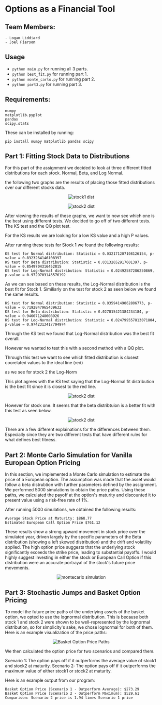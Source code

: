 # Options as a Financial Tool

## Team Members:
    - Logan Liddiard
    - Joel Pierson

## Usage

* `python main.py` for running all 3 parts.
* `python best_fit.py` for running part 1.
* `python monte_carlo.py` for running part 2.
* `python part3.py` for running part 3.
## Requirements:

    numpy
    matplotlib.pyplot
    pandas
    scipy.stats

These can be installed by running:
```
pip install numpy matplotlib pandas scipy
```

## Part 1: Fitting Stock Data to Distributions

For this part of the assignment we decided to look at three different fitted distributions for each stock. Normal, Beta, and Log Normal.

the following two graphs are the results of placing those fitted distributions over our different stocks data.

<p align="center">
  <img src="stock1_distributions.png" alt="stock1 dist">
</p>

<p align="center">
  <img src="stock2_distributions.png" alt="stock2 dist">
</p>

After viewing the results of these graphs, we want to now see which one is the best using different tests. We decided to go off of two different tests. The KS test and the QQ plot test.

For the KS results we are looking for a low KS value and a high P values.

After running these tests for Stock 1 we found the following results:

    KS test for Normal distribution: Statistic = 0.032171207108126154, p-value = 0.8323264146108397
    KS test for Beta distribution: Statistic = 0.03132652917601397, p-value = 0.8549704316452815
    KS test for Log-Normal distribution: Statistic = 0.02492587286250869, p-value = 0.9729703143576192

As we can see based on these results, the Log-Normal distribution is the best fit for Stock 1. Similiarly on the test for stock 2 as seen below we found the same results.

    KS test for Normal distribution: Statistic = 0.03594149062806773, p-value = 0.7192847965439632
    KS test for Beta distribution: Statistic = 0.027015421384234184, p-value = 0.946071248608926
    KS test for Log-Normal distribution: Statistic = 0.024799557813071804, p-value = 0.9742313417794974

Through the KS test we found that Log-Normal distribution was the best fit overall.

However we wanted to test this with a second method with a QQ plot.

Through this test we want to see which fitted distribution is closest coorelated values to the ideal line (red)

as we see for stock 2 the Log-Norm

This plot agrees with the KS test saying that the Log-Normal fit distribution is the best fit since it is closest to the red line.


<p align="center">
  <img src="Stock 2_best.png" alt="stock2 dist">
</p>

However for stock one. It seems that the beta distribtuion is a better fit with this test as seen below.

<p align="center">
  <img src="Stock 1_best.png" alt="stock2 dist">
</p>

There are a few different explainations for the differences between them. Especially since they are two different tests that have different rules for what defines best fitness. 

## Part 2: Monte Carlo Simulation for Vanilla European Option Pricing

In this section, we implemented a Monte Carlo simulation to estimate the price of a European option. The assumption was made that the asset would follow a beta distrubtion with further parameters defined by the assignment. We performed 5000 simulations to obtain the price paths. Using these paths, we calculated the payoff at the option's maturity and discounted it to present value using a risk-free rate of 1%.

After running 5000 simulations, we obtained the following results:
```
Average Stock Price at Maturity: $868.77
Estimated European Call Option Price $761.12
```

These results show a strong upward movement in stock price over the simulated year, driven largely by the specific parameters of the Beta distribution (showing a left skewed distribution) and the drift and volatility applied. The high option price suggests that the underlying stock significantly exceeds the strike price, leading to substantial payoffs. I would highly suggest investing in either the stock or European Call Option if this distribution were an accurate portrayal of the stock's future price movements. 

<p align='center'>
  <img src='stock_price_simulation.png' alt='montecarlo simulation'>
</p>




## Part 3: Stochastic Jumps and Basket Option Pricing

To model the future price paths of the underlying assets of the basket option, we opted to use the lognormal distribution. This is because both stock 1 and stock 2 were shown to be well-represented by the lognormal distribution, so for simplicity's sake, we chose lognormal for both of them. Here is an example visualization of the price paths:

<p align="center">
  <img src="basket_price_paths.png" alt="Basket Option Price Paths">
</p>

We then calculated the option price for two scenarios and compared them.

Scenario 1: The option pays off if it outperforms the average value of stock1 and stock2 at maturity.
Scenario 2: The option pays off if it outperforms the maximum value of either stock1 or stock2 at maturity.

Here is an example output from our program:

    Basket Option Price (Scenario 1 - Outperform Average): $273.29
    Basket Option Price (Scenario 2 - Outperform Maximum): $529.61
    Comparison: Scenario 2 price is 1.94 times Scenario 1 price

